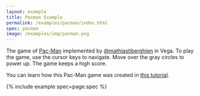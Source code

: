 ```yaml
---
layout: example
title: Pacman Example
permalink: /examples/pacman/index.html
spec: pacman
image: /examples/img/pacman.png
---
```


The game of [Pac-Man](https://en.wikipedia.org/wiki/Pac-Man) implemented by [@mathiastiberghien](https://github.com/mathiastiberghien) in Vega. To play the game, use the cursor keys to navigate. Move over the gray circles to power up. The game keeps a high score.

You can learn how this Pac-Man game was created in [this tutorial](https://observablehq.com/@mathiastiberghien/how-to-create-a-pacman-game-with-vega).

{% include example spec=page.spec %}
